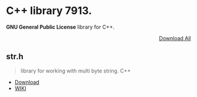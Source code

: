 # C++ library 7913.
**GNU General Public License** library for C++.
[<p dir='rtl' align='right'> Download All</p>](https://github.com/Mish7913/cpp-library/archive/master.zip)

## str.h
> library for working with multi byte string. C++
* [Download](https://github.com/Mish7913/cpp-library/raw/master/str.h)
* [WIKI](https://github.com/Mish7913/cpp-library/wiki/str.h)
